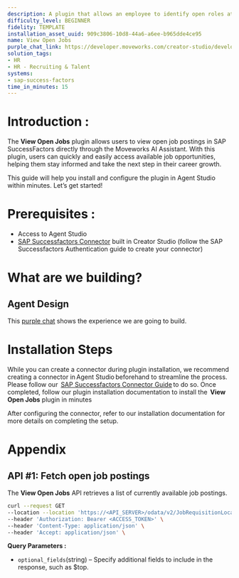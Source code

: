 ```yaml
---
description: A plugin that allows an employee to identify open roles at the company.
difficulty_level: BEGINNER
fidelity: TEMPLATE
installation_asset_uuid: 909c3806-10d8-44a6-a6ee-b965dde4ce95
name: View Open Jobs
purple_chat_link: https://developer.moveworks.com/creator-studio/developer-tools/purple-chat?conversation=%7B%22startTimestamp%22%3A%2211%3A43+AM%22%2C%22messages%22%3A%5B%7B%22role%22%3A%22user%22%2C%22parts%22%3A%5B%7B%22richText%22%3A%22What+open+roles+in+PM+are+available%3F%22%7D%5D%7D%2C%7B%22role%22%3A%22assistant%22%2C%22parts%22%3A%5B%7B%22reasoningSteps%22%3A%5B%7B%22status%22%3A%22success%22%2C%22richText%22%3A%22%3Cp%3E%E2%9C%85+Working+on+%3Cb%3EOpen+PM+Roles+Available%3C%2Fb%3E%3Cbr%3E%E2%8F%B3+Calling+Plugin+%3Cb%3EView+Open+Jobs%3C%2Fb%3E%3C%2Fp%3E%22%7D%5D%7D%2C%7B%22richText%22%3A%22Here+are+the+current+open+PM+roles+we+have%3A%22%7D%2C%7B%22richText%22%3A%22%3Cb%3EOpen+PM+Roles%3C%2Fb%3E%3Cbr%3E%3Cb%3E1.+Senior+Product+Manager%3C%2Fb%3E+%3Cbr%3E%3Cb%3E2.+Product+Manager+-+New+Initiatives%3C%2Fb%3E+%3Cbr%3E%3Cb%3E3.+Associate+Product+Manager%3C%2Fb%3E%22%7D%2C%7B%22buttons%22%3A%5B%7B%22style%22%3A%22filled%22%2C%22buttonText%22%3A%22View+in+Greenhouse%22%7D%5D%7D%5D%7D%5D%7D
solution_tags:
- HR
- HR - Recruiting & Talent
systems:
- sap-success-factors
time_in_minutes: 15
---
```


# **Introduction :**

The **View Open Jobs** plugin allows users to view open job postings in SAP SuccessFactors directly through the Moveworks AI Assistant. With this plugin, users can quickly and easily access available job opportunities, helping them stay informed and take the next step in their career growth.

This guide will help you install and configure the plugin in Agent Studio within minutes. Let’s get started!

# Prerequisites :

- Access to Agent Studio
- [SAP Successfactors Connector](https://developer.moveworks.com/creator-studio/resources/connector/?id=sap-success-factors&commit_id=21f2fb0f5f2b0852c62a72235121cd8d78d6b46b;) built in Creator Studio (follow the SAP  Successfactors  Authentication guide to create your connector)

# What are we building?

## **Agent Design**

This [purple chat](https://developer.moveworks.com/creator-studio/developer-tools/purple-chat?conversation=%7B%22startTimestamp%22%3A%2211%3A43+AM%22%2C%22messages%22%3A%5B%7B%22role%22%3A%22user%22%2C%22parts%22%3A%5B%7B%22richText%22%3A%22What+open+roles+in+PM+are+available%3F%22%7D%5D%7D%2C%7B%22role%22%3A%22assistant%22%2C%22parts%22%3A%5B%7B%22reasoningSteps%22%3A%5B%7B%22status%22%3A%22success%22%2C%22richText%22%3A%22%3Cp%3E%E2%9C%85+Working+on+%3Cb%3EOpen+PM+Roles+Available%3C%2Fb%3E%3Cbr%3E%E2%8F%B3+Calling+Plugin+%3Cb%3EView+Open+Jobs%3C%2Fb%3E%3C%2Fp%3E%22%7D%5D%7D%2C%7B%22richText%22%3A%22Here+are+the+current+open+PM+roles+we+have%3A%22%7D%2C%7B%22richText%22%3A%22%3Cb%3EOpen+PM+Roles%3C%2Fb%3E%3Cbr%3E%3Cb%3E1.+Senior+Product+Manager%3C%2Fb%3E+%3Cbr%3E%3Cb%3E2.+Product+Manager+-+New+Initiatives%3C%2Fb%3E+%3Cbr%3E%3Cb%3E3.+Associate+Product+Manager%3C%2Fb%3E%22%7D%2C%7B%22buttons%22%3A%5B%7B%22style%22%3A%22filled%22%2C%22buttonText%22%3A%22View+in+Greenhouse%22%7D%5D%7D%5D%7D%5D%7D) shows the experience we are going to build.

# **Installation Steps**

While you can create a connector during plugin installation, we recommend creating a connector in Agent Studio beforehand to streamline the process. Please follow our  [SAP Successfactors Connector Guide](https://developer.moveworks.com/creator-studio/resources/connector/?id=sap-success-factors&commit_id=21f2fb0f5f2b0852c62a72235121cd8d78d6b46b;) to do so. Once completed, follow our plugin installation documentation to install the  **View Open Jobs** plugin in minutes

After configuring the connector, refer to our installation documentation for more details on completing the setup.

# **Appendix**

## API #1: Fetch open job postings

The **View Open Jobs** API retrieves a list of currently available job postings.

```bash
curl --request GET
--location --location 'https://<API_SERVER>/odata/v2/JobRequisitionLocale?%24top=20' \
--header 'Authorization: Bearer <ACCESS_TOKEN>' \
--header 'Content-Type: application/json' \
--header 'Accept: application/json' \
```

**Query Parameters :**

- `optional_fields`(string) – Specify additional fields to include in the response, such as $top.